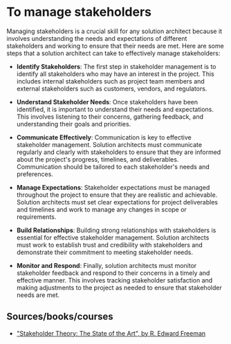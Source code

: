 # To manage stakeholders

Managing stakeholders is a crucial skill for any solution architect because it involves understanding the needs and expectations of different stakeholders and working to ensure that their needs are met. Here are some steps that a solution architect can take to effectively manage stakeholders:

- **Identify Stakeholders**: The first step in stakeholder management is to identify all stakeholders who may have an interest in the project. This includes internal stakeholders such as project team members and external stakeholders such as customers, vendors, and regulators.

- **Understand Stakeholder Needs**: Once stakeholders have been identified, it is important to understand their needs and expectations. This involves listening to their concerns, gathering feedback, and understanding their goals and priorities.

- **Communicate Effectively**: Communication is key to effective stakeholder management. Solution architects must communicate regularly and clearly with stakeholders to ensure that they are informed about the project's progress, timelines, and deliverables. Communication should be tailored to each stakeholder's needs and preferences.

- **Manage Expectations**: Stakeholder expectations must be managed throughout the project to ensure that they are realistic and achievable. Solution architects must set clear expectations for project deliverables and timelines and work to manage any changes in scope or requirements.

- **Build Relationships**: Building strong relationships with stakeholders is essential for effective stakeholder management. Solution architects must work to establish trust and credibility with stakeholders and demonstrate their commitment to meeting stakeholder needs.

- **Monitor and Respond**: Finally, solution architects must monitor stakeholder feedback and respond to their concerns in a timely and effective manner. This involves tracking stakeholder satisfaction and making adjustments to the project as needed to ensure that stakeholder needs are met.

## Sources/books/courses

- ["Stakeholder Theory: The State of the Art", by R. Edward Freeman](https://amzn.to/2YWF936)
